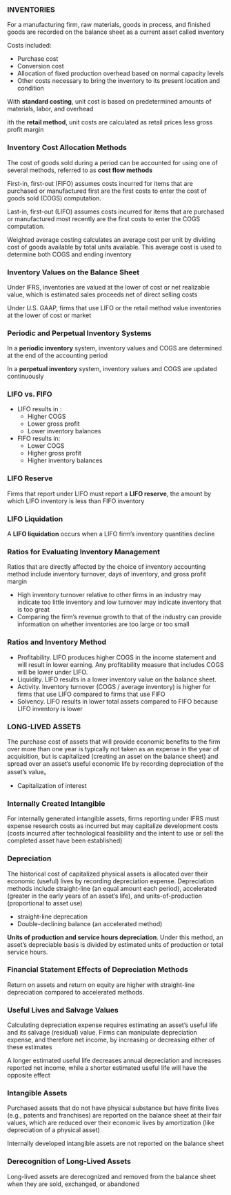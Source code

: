 ### INVENTORIES 
For a manufacturing firm, raw materials, goods in process, and finished goods are recorded on the balance sheet as a current asset called inventory 

Costs included:
- Purchase cost 
- Conversion cost 
- Allocation of fixed production overhead based on normal capacity levels 
- Other costs necessary to bring the inventory to its present location and condition 

With **standard costing**, unit cost is based on predetermined amounts of materials, labor, and overhead 

ith the **retail method**, unit costs are calculated as retail prices less gross profit margin  

### Inventory Cost Allocation Methods 
The cost of goods sold during a period can be accounted for using one of several methods, referred to as **cost flow methods** 

First-in, first-out (FIFO) assumes costs incurred for items that are purchased or manufactured first are the first costs to enter the cost of goods sold (COGS) computation.  

Last-in, first-out (LIFO) assumes costs incurred for items that are purchased or manufactured most recently are the first costs to enter the COGS computation.  

Weighted average costing calculates an average cost per unit by dividing cost of goods available by total units available. This average cost is used to determine both COGS and ending inventory 

### Inventory Values on the Balance Sheet 
Under IFRS, inventories are valued at the lower of cost or net realizable value, which is estimated sales proceeds net of direct selling costs 

Under U.S. GAAP, firms that use LIFO or the retail method value inventories at the lower of cost or market 

### Periodic and Perpetual Inventory Systems 
In a **periodic inventory** system, inventory values and COGS are determined at the end of the accounting period 

In a **perpetual inventory** system, inventory values and COGS are updated continuously 

### LIFO vs. FIFO 
- LIFO results in : 
    - Higher COGS 
    - Lower gross profit 
    - Lower inventory balances 
- FIFO results in:
    - Lower COGS 
    - Higher gross profit 
    - Higher inventory balances   

### LIFO Reserve 
Firms that report under LIFO must report a **LIFO reserve**, the amount by which LIFO inventory is less than FIFO inventory 

### LIFO Liquidation
A **LIFO liquidation** occurs when a LIFO firm’s inventory quantities decline

### Ratios for Evaluating Inventory Management  
Ratios that are directly affected by the choice of inventory accounting method include inventory turnover, days of inventory, and gross profit margin  
- High inventory turnover relative to other firms in an industry may indicate too little inventory and low turnover may indicate inventory that is too great 
- Comparing the firm’s revenue growth to that of the industry can provide information on whether inventories are too large or too small  

### Ratios and Inventory Method 
- Profitability. LIFO produces higher COGS in the income statement and will result in lower earning. Any profitability measure that includes COGS will be lower under LIFO. 
- Liquidity. LIFO results in a lower inventory value on the balance sheet. 
- Activity. Inventory turnover (COGS / average inventory) is higher for firms that use LIFO compared to firms that use FIFO  
- Solvency. LIFO results in lower total assets compared to FIFO because LIFO inventory is lower 

### LONG-LIVED ASSETS 
The purchase cost of assets that will provide economic benefits to the firm over more than one year is typically not taken as an expense in the year of acquisition, but is capitalized (creating an asset on the balance sheet) and spread over an asset’s useful economic life by recording depreciation of the asset’s value。 

- Capitalization of interest 

### Internally Created Intangible 
For internally generated intangible assets, firms reporting under IFRS must expense research costs as incurred but may capitalize development costs (costs incurred after technological feasibility and the intent to use or sell the completed asset have been established) 

### Depreciation 
The historical cost of capitalized physical assets is allocated over their economic (useful) lives by recording depreciation expense. Depreciation methods include straight-line (an equal amount each period), accelerated (greater in the early years of an asset’s life), and units-of-production (proportional to asset use) 
- straight-line deprecation 
- Double-declining balance (an accelerated method) 

**Units of production and service hours depreciation**. Under this method, an asset’s depreciable basis is divided by estimated units of production or total service hours.  

### Financial Statement Effects of Depreciation Methods

Return on assets and return on equity are higher with straight-line depreciation compared to accelerated methods. 

### Useful Lives and Salvage Values  

Calculating depreciation expense requires estimating an asset’s useful life and its salvage (residual) value. Firms can manipulate depreciation expense, and therefore net income, by increasing or decreasing either of these estimates 

A longer estimated useful life decreases annual depreciation and increases reported net income, while a shorter estimated useful life will have the opposite effect

### Intangible Assets 
Purchased assets that do not have physical substance but have finite lives (e.g., patents and franchises) are reported on the balance sheet at their fair values, which are reduced over their economic lives by amortization (like depreciation of a physical asset) 

Internally developed intangible assets are not reported on the balance sheet 

### Derecognition of Long-Lived Assets  
Long-lived assets are derecognized and removed from the balance sheet when they are sold, exchanged, or abandoned 
